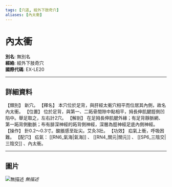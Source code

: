 ```yaml
---
tags: [穴道, 經外下肢奇穴]
aliases: [內太衝]
---
```


# 內太衝

**別名**: 無別名  
**經絡**: 經外下肢奇穴  
**國際代碼**: EX-LE20  

---

## 詳細資料
【類別】
新穴。
【釋名】
本穴位於足背，與肝經太衝穴相平而位居其內側，故名內太衝。
【位置】
位於足背，與第一、二跖骨間隙中點相平，拇長伸肌腱脛側凹陷中。舉足取之，左右計2穴。
【解剖】
在足拇長伸肌腱外緣；有足背靜脈網、第一跖背側動脈；布有腓深神經的跖背側神經，深層為脛神經足底內側神經。
【操作】
針0.2～0.3寸。酸脹感至趾尖。艾灸3壯。
【功效】
疝氣上衝，呼吸困難。
【配穴】
疝氣： [[RN6_氣海|氣海]] 、 [[RN4_關元|關元]] 、 [[SP6_三陰交|三陰交]] 、內太衝。

---

## 圖片
![無描述](https://yibian.hopto.org/pic/shu16/479.gif)
_無描述_

